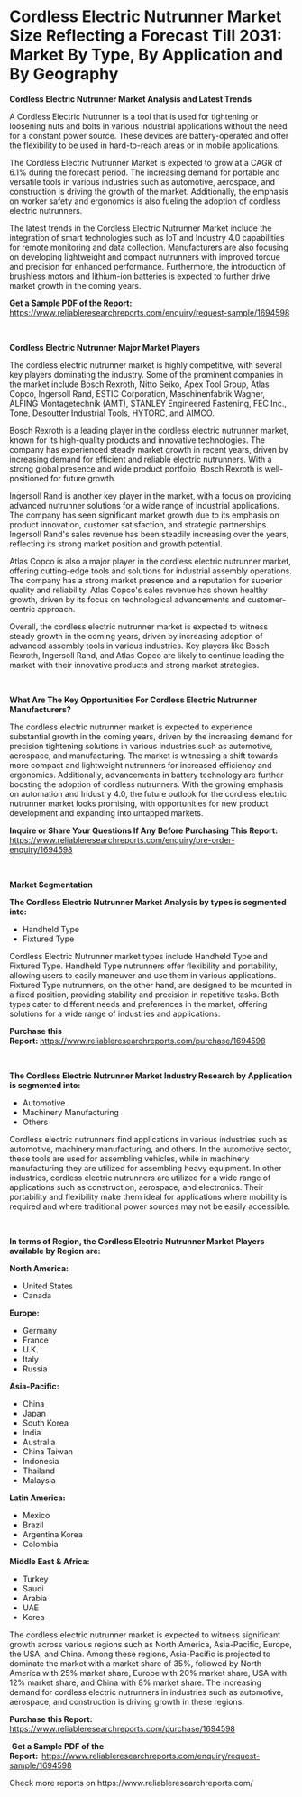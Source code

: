 <p><h1>Cordless Electric Nutrunner Market Size Reflecting a Forecast Till 2031: Market By Type, By Application and By Geography</h1></p><p><strong>Cordless Electric Nutrunner Market Analysis and Latest Trends</strong></p>
<p><p>A Cordless Electric Nutrunner is a tool that is used for tightening or loosening nuts and bolts in various industrial applications without the need for a constant power source. These devices are battery-operated and offer the flexibility to be used in hard-to-reach areas or in mobile applications.</p><p>The Cordless Electric Nutrunner Market is expected to grow at a CAGR of 6.1% during the forecast period. The increasing demand for portable and versatile tools in various industries such as automotive, aerospace, and construction is driving the growth of the market. Additionally, the emphasis on worker safety and ergonomics is also fueling the adoption of cordless electric nutrunners.</p><p>The latest trends in the Cordless Electric Nutrunner Market include the integration of smart technologies such as IoT and Industry 4.0 capabilities for remote monitoring and data collection. Manufacturers are also focusing on developing lightweight and compact nutrunners with improved torque and precision for enhanced performance. Furthermore, the introduction of brushless motors and lithium-ion batteries is expected to further drive market growth in the coming years.</p></p>
<p><strong>Get a Sample PDF of the Report:&nbsp;</strong> <a href="https://www.reliableresearchreports.com/enquiry/request-sample/1694598">https://www.reliableresearchreports.com/enquiry/request-sample/1694598</a></p>
<p>&nbsp;</p>
<p><strong>Cordless Electric Nutrunner Major Market Players</strong></p>
<p><p>The cordless electric nutrunner market is highly competitive, with several key players dominating the industry. Some of the prominent companies in the market include Bosch Rexroth, Nitto Seiko, Apex Tool Group, Atlas Copco, Ingersoll Rand, ESTIC Corporation, Maschinenfabrik Wagner, ALFING Montagetechnik (AMT), STANLEY Engineered Fastening, FEC Inc., Tone, Desoutter Industrial Tools, HYTORC, and AIMCO.</p><p>Bosch Rexroth is a leading player in the cordless electric nutrunner market, known for its high-quality products and innovative technologies. The company has experienced steady market growth in recent years, driven by increasing demand for efficient and reliable electric nutrunners. With a strong global presence and wide product portfolio, Bosch Rexroth is well-positioned for future growth.</p><p>Ingersoll Rand is another key player in the market, with a focus on providing advanced nutrunner solutions for a wide range of industrial applications. The company has seen significant market growth due to its emphasis on product innovation, customer satisfaction, and strategic partnerships. Ingersoll Rand's sales revenue has been steadily increasing over the years, reflecting its strong market position and growth potential.</p><p>Atlas Copco is also a major player in the cordless electric nutrunner market, offering cutting-edge tools and solutions for industrial assembly operations. The company has a strong market presence and a reputation for superior quality and reliability. Atlas Copco's sales revenue has shown healthy growth, driven by its focus on technological advancements and customer-centric approach.</p><p>Overall, the cordless electric nutrunner market is expected to witness steady growth in the coming years, driven by increasing adoption of advanced assembly tools in various industries. Key players like Bosch Rexroth, Ingersoll Rand, and Atlas Copco are likely to continue leading the market with their innovative products and strong market strategies.</p></p>
<p>&nbsp;</p>
<p><strong>What Are The Key Opportunities For Cordless Electric Nutrunner Manufacturers?</strong></p>
<p><p>The cordless electric nutrunner market is expected to experience substantial growth in the coming years, driven by the increasing demand for precision tightening solutions in various industries such as automotive, aerospace, and manufacturing. The market is witnessing a shift towards more compact and lightweight nutrunners for increased efficiency and ergonomics. Additionally, advancements in battery technology are further boosting the adoption of cordless nutrunners. With the growing emphasis on automation and Industry 4.0, the future outlook for the cordless electric nutrunner market looks promising, with opportunities for new product development and expanding into untapped markets.</p></p>
<p><strong>Inquire or Share Your Questions If Any Before Purchasing This Report:</strong> <a href="https://www.reliableresearchreports.com/enquiry/pre-order-enquiry/1694598">https://www.reliableresearchreports.com/enquiry/pre-order-enquiry/1694598</a></p>
<p>&nbsp;</p>
<p><strong>Market Segmentation</strong></p>
<p><strong>The Cordless Electric Nutrunner Market Analysis by types is segmented into:</strong></p>
<p><ul><li>Handheld Type</li><li>Fixtured Type</li></ul></p>
<p><p>Cordless Electric Nutrunner market types include Handheld Type and Fixtured Type. Handheld Type nutrunners offer flexibility and portability, allowing users to easily maneuver and use them in various applications. Fixtured Type nutrunners, on the other hand, are designed to be mounted in a fixed position, providing stability and precision in repetitive tasks. Both types cater to different needs and preferences in the market, offering solutions for a wide range of industries and applications.</p></p>
<p><strong>Purchase this Report:&nbsp;</strong><a href="https://www.reliableresearchreports.com/purchase/1694598">https://www.reliableresearchreports.com/purchase/1694598</a></p>
<p>&nbsp;</p>
<p><strong>The Cordless Electric Nutrunner Market Industry Research by Application is segmented into:</strong></p>
<p><ul><li>Automotive</li><li>Machinery Manufacturing</li><li>Others</li></ul></p>
<p><p>Cordless electric nutrunners find applications in various industries such as automotive, machinery manufacturing, and others. In the automotive sector, these tools are used for assembling vehicles, while in machinery manufacturing they are utilized for assembling heavy equipment. In other industries, cordless electric nutrunners are utilized for a wide range of applications such as construction, aerospace, and electronics. Their portability and flexibility make them ideal for applications where mobility is required and where traditional power sources may not be easily accessible.</p></p>
<p>&nbsp;</p>
<p><strong>In terms of Region, the Cordless Electric Nutrunner Market Players available by Region are:</strong></p>
<p>
    <p> <strong> North America: </strong>
        <ul>
            <li>United States</li>
            <li>Canada</li>
        </ul>
        </p> 
    <p> <strong> Europe: </strong>
        <ul>
            <li>Germany</li>
            <li>France</li>
            <li>U.K.</li>
            <li>Italy</li>
            <li>Russia</li>
        </ul>
        </p> 
    <p> <strong> Asia-Pacific: </strong>
        <ul>
            <li>China</li>
            <li>Japan</li>
            <li>South Korea</li>
            <li>India</li>
            <li>Australia</li>
            <li>China Taiwan</li>
            <li>Indonesia</li>
            <li>Thailand</li>
            <li>Malaysia</li>
        </ul>
        </p> 
    <p> <strong> Latin America: </strong>
        <ul>
            <li>Mexico</li>
            <li>Brazil</li>
            <li>Argentina Korea</li>
            <li>Colombia</li>
        </ul>
        </p> 
    <p> <strong> Middle East & Africa: </strong>
        <ul>
            <li>Turkey</li>
            <li>Saudi</li>
            <li>Arabia</li>
            <li>UAE</li>
            <li>Korea</li>
        </ul>
    </p>
    </p>
<p><p>The cordless electric nutrunner market is expected to witness significant growth across various regions such as North America, Asia-Pacific, Europe, the USA, and China. Among these regions, Asia-Pacific is projected to dominate the market with a market share of 35%, followed by North America with 25% market share, Europe with 20% market share, USA with 12% market share, and China with 8% market share. The increasing demand for cordless electric nutrunners in industries such as automotive, aerospace, and construction is driving growth in these regions.</p></p>
<p><strong>Purchase this Report: </strong><a href="https://www.reliableresearchreports.com/purchase/1694598">https://www.reliableresearchreports.com/purchase/1694598</a></p>
<p>&nbsp;<strong>Get a Sample PDF of the Report:&nbsp;&nbsp;</strong><a href="https://www.reliableresearchreports.com/enquiry/request-sample/1694598">https://www.reliableresearchreports.com/enquiry/request-sample/1694598</a></p>
<p><strong></strong></p>
<p>Check more reports on https://www.reliableresearchreports.com/</p>